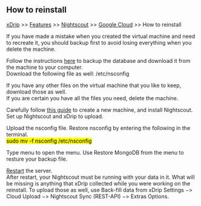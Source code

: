 ## How to reinstall
[xDrip](../../README.md) >> [Features](../Features_page.md) >> [Nightscout](../Nightscout_page.md) >> [Google Cloud](./GoogleCloud.md) >> How to reinstall  
  
If you have made a mistake when you created the virtual machine and need to recreate it, you should backup first to avoid losing everything when you delete the machine.  
  
Follow the instructions [here](./DatabaseBackup.md) to backup the database and download it from the machine to your computer.  
Download the following file as well: /etc/nsconfig

If you have any other files on the virtual machine that you like to keep, download those as well.  
If you are certain you have all the files you need, delete the machine.  
  
Carefully follow [this guide](./GoogleCloud.md) to create a new machine, and install Nightscout.  Set up Nightscout and xDrip to upload.  
  
Upload the nsconfig file.  Restore nsconfig by entering the following in the terminal.  
<mark>sudo mv -f nsconfig /etc/nsconfig</mark>  
  
Type menu to open the menu.  Use Restore MongoDB from the menu to resture your backup file.  
  
[Restart](./Restart.md) the server.  
After restart, your Nightscout must be running with your data in it.  What will be missing is anything that xDrip collected while you were working on the reinstall.  To upload those as well, use Back-fill data from xDrip Settings &#8722;> Cloud Upload &#8722;> Nightscout Sync (REST-API) &#8722;> Extras Options.
